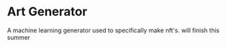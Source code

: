 # Art Generator
A machine learning generator used to specifically make nft's.
will finish this summer
